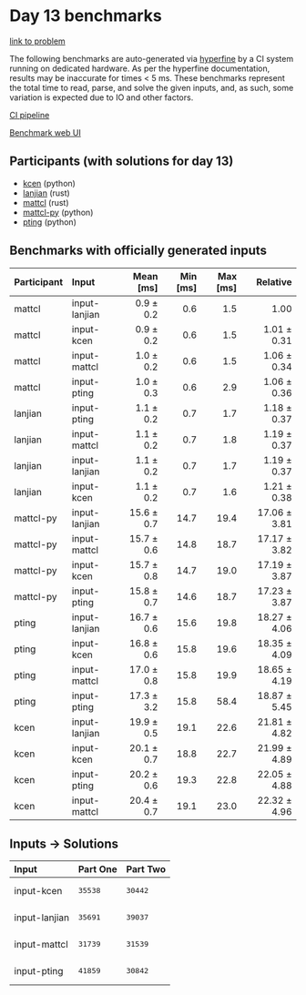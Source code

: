 # Day 13 benchmarks

[link to problem](https://adventofcode.com/2023/day/13)

The following benchmarks are auto-generated via
[hyperfine](https://github.com/sharkdp/hyperfine) by a CI system running on
dedicated hardware. As per the hyperfine documentation, results may be
inaccurate for times < 5 ms. These benchmarks represent the total time to read,
parse, and solve the given inputs, and, as such, some variation is expected due
to IO and other factors.

[CI pipeline](http://ci.papercode.net:8080/teams/main/pipelines/aoc2023)

[Benchmark web UI](https://aoc.ancalagon.black)


## Participants (with solutions for day 13)

- [kcen](https://github.com/kcen/aoc2023) (python)
- [lanjian](https://github.com/lanjian/aoc-2023) (rust)
- [mattcl](https://github.com/mattcl/aoc2023) (rust)
- [mattcl-py](https://github.com/mattcl/aoc2023-py) (python)
- [pting](https://github.com/pting/aoc2023) (python)


## Benchmarks with officially generated inputs

| Participant | Input | Mean [ms] | Min [ms] | Max [ms] | Relative |
|:---|:---|---:|---:|---:|---:|
| mattcl | input-lanjian | 0.9 ± 0.2 | 0.6 | 1.5 | 1.00 |
| mattcl | input-kcen | 0.9 ± 0.2 | 0.6 | 1.5 | 1.01 ± 0.31 |
| mattcl | input-mattcl | 1.0 ± 0.2 | 0.6 | 1.5 | 1.06 ± 0.34 |
| mattcl | input-pting | 1.0 ± 0.3 | 0.6 | 2.9 | 1.06 ± 0.36 |
| lanjian | input-pting | 1.1 ± 0.2 | 0.7 | 1.7 | 1.18 ± 0.37 |
| lanjian | input-mattcl | 1.1 ± 0.2 | 0.7 | 1.8 | 1.19 ± 0.37 |
| lanjian | input-lanjian | 1.1 ± 0.2 | 0.7 | 1.7 | 1.19 ± 0.37 |
| lanjian | input-kcen | 1.1 ± 0.2 | 0.7 | 1.6 | 1.21 ± 0.38 |
| mattcl-py | input-lanjian | 15.6 ± 0.7 | 14.7 | 19.4 | 17.06 ± 3.81 |
| mattcl-py | input-mattcl | 15.7 ± 0.6 | 14.8 | 18.7 | 17.17 ± 3.82 |
| mattcl-py | input-kcen | 15.7 ± 0.8 | 14.7 | 19.0 | 17.19 ± 3.87 |
| mattcl-py | input-pting | 15.8 ± 0.7 | 14.6 | 18.7 | 17.23 ± 3.87 |
| pting | input-lanjian | 16.7 ± 0.6 | 15.6 | 19.8 | 18.27 ± 4.06 |
| pting | input-kcen | 16.8 ± 0.6 | 15.8 | 19.6 | 18.35 ± 4.09 |
| pting | input-mattcl | 17.0 ± 0.8 | 15.8 | 19.9 | 18.65 ± 4.19 |
| pting | input-pting | 17.3 ± 3.2 | 15.8 | 58.4 | 18.87 ± 5.45 |
| kcen | input-lanjian | 19.9 ± 0.5 | 19.1 | 22.6 | 21.81 ± 4.82 |
| kcen | input-kcen | 20.1 ± 0.7 | 18.8 | 22.7 | 21.99 ± 4.89 |
| kcen | input-pting | 20.2 ± 0.6 | 19.3 | 22.8 | 22.05 ± 4.88 |
| kcen | input-mattcl | 20.4 ± 0.7 | 19.1 | 23.0 | 22.32 ± 4.96 |


## Inputs -> Solutions

| Input | Part One | Part Two |
|:---|:---|:---|
|input-kcen|<pre>35538</pre>|<pre>30442</pre>|
|input-lanjian|<pre>35691</pre>|<pre>39037</pre>|
|input-mattcl|<pre>31739</pre>|<pre>31539</pre>|
|input-pting|<pre>41859</pre>|<pre>30842</pre>|